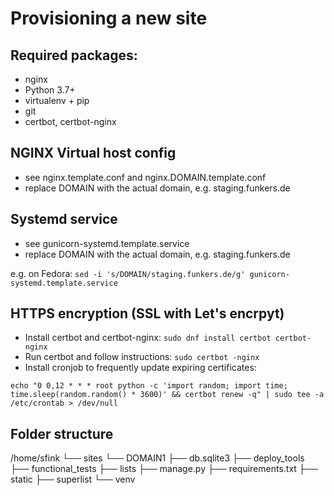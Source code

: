 Provisioning a new site
=======================

## Required packages:

 * nginx
 * Python 3.7+
 * virtualenv + pip
 * git
 * certbot, certbot-nginx
 
## NGINX Virtual host config

 * see nginx.template.conf and nginx.DOMAIN.template.conf
 * replace DOMAIN with the actual domain, e.g. staging.funkers.de

## Systemd service

 * see gunicorn-systemd.template.service
 * replace DOMAIN with the actual domain, e.g. staging.funkers.de

 e.g. on Fedora:
	`sed -i 's/DOMAIN/staging.funkers.de/g' gunicorn-systemd.template.service`

## HTTPS encryption (SSL with Let's encrpyt)

 * Install certbot and certbot-nginx: `sudo dnf install certbot certbot-nginx`
 * Run certbot and follow instructions: `sudo certbot -nginx`
 * Install cronjob to frequently update expiring certificates: 
 ```
 echo "0 0,12 * * * root python -c 'import random; import time; time.sleep(random.random() * 3600)' && certbot renew -q" | sudo tee -a /etc/crontab > /dev/null
 ```

## Folder structure

/home/sfink
└── sites
    └── DOMAIN1
        ├── db.sqlite3
        ├── deploy_tools
        ├── functional_tests
        ├── lists
        ├── manage.py
        ├── requirements.txt
        ├── static
        ├── superlist
        └── venv

